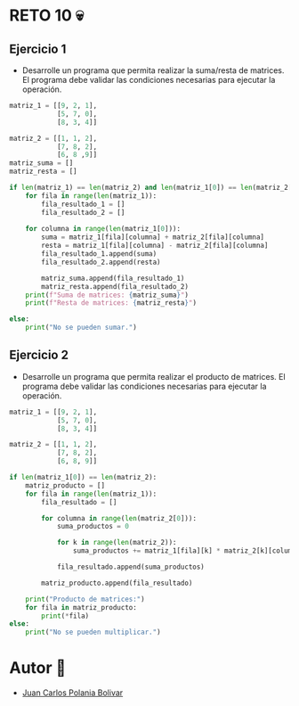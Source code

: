 # RETO 10 💀

## Ejercicio 1
- Desarrolle un programa que permita realizar la suma/resta de matrices. El programa debe validar las condiciones necesarias para ejecutar la operación.
```python
matriz_1 = [[9, 2, 1], 
            [5, 7, 0], 
            [8, 3, 4]]

matriz_2 = [[1, 1, 2], 
            [7, 8, 2], 
            [6, 8 ,9]]
matriz_suma = []
matriz_resta = []  

if len(matriz_1) == len(matriz_2) and len(matriz_1[0]) == len(matriz_2[0]):
    for fila in range(len(matriz_1)):
        fila_resultado_1 = []
        fila_resultado_2 = []
        
    for columna in range(len(matriz_1[0])):
        suma = matriz_1[fila][columna] + matriz_2[fila][columna]
        resta = matriz_1[fila][columna] - matriz_2[fila][columna]
        fila_resultado_1.append(suma)
        fila_resultado_2.append(resta)

        matriz_suma.append(fila_resultado_1) 
        matriz_resta.append(fila_resultado_2)
    print(f"Suma de matrices: {matriz_suma}")
    print(f"Resta de matrices: {matriz_resta}")

else:
    print("No se pueden sumar.")
```

## Ejercicio 2
- Desarrolle un programa que permita realizar el producto de matrices. El programa debe validar las condiciones necesarias para ejecutar la operación.
```python
matriz_1 = [[9, 2, 1], 
            [5, 7, 0], 
            [8, 3, 4]]

matriz_2 = [[1, 1, 2], 
            [7, 8, 2], 
            [6, 8, 9]]

if len(matriz_1[0]) == len(matriz_2):
    matriz_producto = []
    for fila in range(len(matriz_1)):
        fila_resultado = []

        for columna in range(len(matriz_2[0])):  
            suma_productos = 0

            for k in range(len(matriz_2)):  
                suma_productos += matriz_1[fila][k] * matriz_2[k][columna]

            fila_resultado.append(suma_productos)

        matriz_producto.append(fila_resultado)

    print("Producto de matrices:")
    for fila in matriz_producto:
        print(*fila)
else:
    print("No se pueden multiplicar.")

```

# Autor 🤖
- [Juan Carlos Polania Bolivar](https://github.com/Ciyuang)
